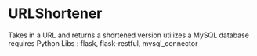 # URLShortener
Takes in a URL and returns a shortened version utilizes a MySQL database
requires Python Libs : flask, flask-restful, mysql_connector

